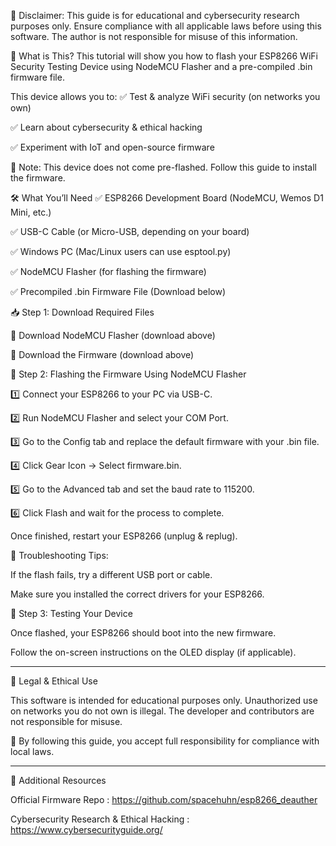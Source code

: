 📢 Disclaimer:
This guide is for educational and cybersecurity research purposes only.
Ensure compliance with all applicable laws before using this software.
The author is not responsible for misuse of this information.

🔹 What is This?
This tutorial will show you how to flash your ESP8266 WiFi Security Testing Device using NodeMCU Flasher and a pre-compiled .bin firmware file.

This device allows you to:
✅ Test & analyze WiFi security (on networks you own)

✅ Learn about cybersecurity & ethical hacking

✅ Experiment with IoT and open-source firmware

📌 Note: This device does not come pre-flashed. Follow this guide to install the firmware.

🛠️ What You’ll Need
✅ ESP8266 Development Board (NodeMCU, Wemos D1 Mini, etc.)

✅ USB-C Cable (or Micro-USB, depending on your board)

✅ Windows PC (Mac/Linux users can use esptool.py)

✅ NodeMCU Flasher (for flashing the firmware)

✅ Precompiled .bin Firmware File (Download below)

📥 Step 1: Download Required Files

🔹 Download NodeMCU Flasher (download above)

🔹 Download the Firmware (download above)

🔧 Step 2: Flashing the Firmware Using NodeMCU Flasher

1️⃣ Connect your ESP8266 to your PC via USB-C.

2️⃣ Run NodeMCU Flasher and select your COM Port.

3️⃣ Go to the Config tab and replace the default firmware with your .bin file.
 
4️⃣ Click Gear Icon → Select firmware.bin.

5️⃣ Go to the Advanced tab and set the baud rate to 115200.

6️⃣ Click Flash and wait for the process to complete.

Once finished, restart your ESP8266 (unplug & replug).

📌 Troubleshooting Tips:

If the flash fails, try a different USB port or cable.

Make sure you installed the correct drivers for your ESP8266.

🚀 Step 3: Testing Your Device

Once flashed, your ESP8266 should boot into the new firmware.

Follow the on-screen instructions on the OLED display (if applicable).

-------------------------------------------------------------------------------------------------------------------------------------------------------------------------------------------------------------------------------------------------------------------------------

📜 Legal & Ethical Use

This software is intended for educational purposes only.
Unauthorized use on networks you do not own is illegal.
The developer and contributors are not responsible for misuse.

📌 By following this guide, you accept full responsibility for compliance with local laws.

-------------------------------------------------------------------------------------------------------------------------------------------------------------------------------------------------------------------------------------------------------------------------------


🔗 Additional Resources

Official Firmware Repo : https://github.com/spacehuhn/esp8266_deauther

Cybersecurity Research & Ethical Hacking : https://www.cybersecurityguide.org/

